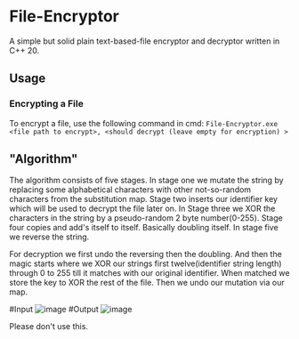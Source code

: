 # File-Encryptor
A simple but solid plain text-based-file encryptor and decryptor written in C++ 20. 

## Usage
### Encrypting a File
To encrypt a file, use the following command in cmd:
``File-Encryptor.exe <file path to encrypt>, <should decrypt (leave empty for encryption) >``

## "Algorithm" 
The algorithm consists of five stages. In stage one we mutate the string by replacing some alphabetical characters with other not-so-random characters from the substitution map. 
Stage two inserts our identifier key which will be used to decrypt the file later on. In Stage three we XOR the characters in the string by a pseudo-random 2 byte number(0-255).
Stage four copies and add's itself to itself. Basically doubling itself. In stage five we reverse the string. 

For decryption we first undo the reversing then the doubling. And then the magic starts where we XOR our strings first twelve(identifier string length) through 0 to 255 till it matches with our original identifier. When matched we store the key to XOR the rest of the file.
Then we undo our mutation via our map.

#Input
![image](https://github.com/dek0039/fileEncryptor/assets/154227154/6d872150-33e8-49fe-93e5-5ceed6eb125e)
#Output
![image](https://github.com/dek0039/fileEncryptor/assets/154227154/23130a69-4843-4fb9-9b89-7eeb93e30872)



Please don't use this.

